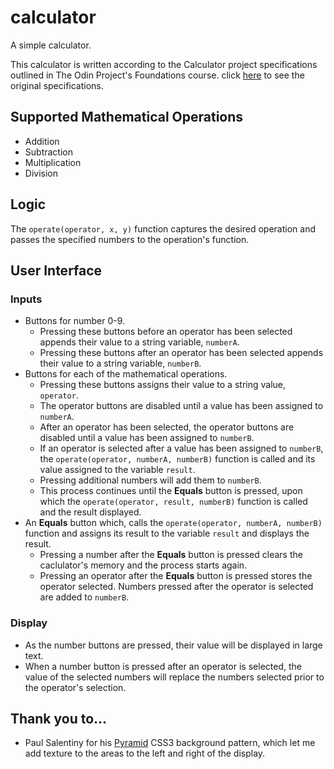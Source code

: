 # calculator

A simple calculator.

This calculator is written according to the Calculator project specifications outlined in The Odin Project's Foundations course. click [here](https://www.theodinproject.com/paths/foundations/courses/foundations/lessons/calculator) to see the original specifications.

## Supported Mathematical Operations

* Addition
* Subtraction
* Multiplication
* Division

## Logic

The `operate(operator, x, y)` function captures the desired operation and passes the specified numbers to the operation's function.

## User Interface

### Inputs

* Buttons for number 0-9. 
  * Pressing these buttons before an operator has been selected appends their value to a string variable, `numberA`. 
  * Pressing these buttons after an operator has been selected appends their value to a string variable, `numberB`.
* Buttons for each of the mathematical operations.
  * Pressing these buttons assigns their value to a string value, `operator`.
  * The operator buttons are disabled until a value has been assigned to `numberA`.
  * After an operator has been selected, the operator buttons are disabled until a value has been assigned to `numberB`.
  * If an operator is selected after a value has been assigned to `numberB`, the `operate(operator, numberA, numberB)` function is called and its value assigned to the variable `result`.
  * Pressing additional numbers will add them to `numberB`.
  * This process continues until the **Equals** button is pressed, upon which the `operate(operator, result, numberB)` function is called and the result displayed.
* An **Equals** button which, calls the `operate(operator, numberA, numberB)` function and assigns its result to the variable `result` and displays the result.
  * Pressing a number after the **Equals** button is pressed clears the caclulator's memory and the process starts again.
  * Pressing an operator after the **Equals** button is pressed stores the operator selected. Numbers pressed after the operator is selected are added to `numberB`.

### Display

* As the number buttons are pressed, their value will be displayed in large text.
* When a number button is pressed after an operator is selected, the value of the selected numbers will replace the numbers selected prior to the operator's selection.

## Thank you to...

* Paul Salentiny for his [Pyramid](https://projects.verou.me/css3patterns/#pyramid) CSS3 background pattern, which let me add texture to the areas to the left and right of the display.